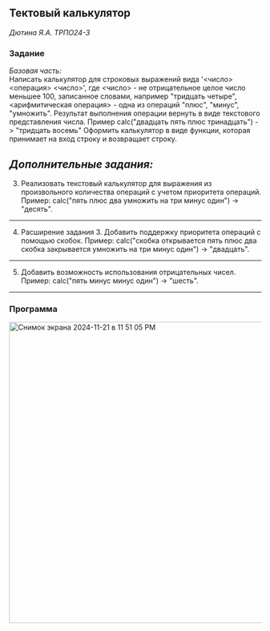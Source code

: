 ## **Тектовый калькулятор**
_Дютина Я.А. ТРПО24-3_

### Задание
*Базовая часть:*   
  Написать калькулятор для строковых выражений вида '<число> <операция> <число>', где <число> - не отрицательное целое число меньшее 100, записанное словами, например "тридцать четыре", <арифмитическая операция> - одна из операций "плюс", "минус", "умножить". Результат выполнения операции вернуть в виде текстового представления числа. Пример calc("двадцать пять плюс тринадцать") -> "тридцать восемь"
Оформить калькулятор в виде функции, которая принимает на вход строку и возвращает строку.

*Дополнительные задания:*
---
3)	Реализовать текстовый калькулятор для выражения из произвольного количества операций с учетом приоритета операций. Пример: calc("пять плюс два умножить на три минус один") -> "десять".   
---
4)	Расширение задания 3. Добавить поддержку приоритета операций с помощью скобок. Пример: calc("скобка открывается пять плюс два скобка закрывается умножить на три минус один") -> "двадцать".
---
5)	Добавить возможность использования отрицательных чисел. Пример: calc("пять минус минус один") -> "шесть". 
---
### Программа
<img width="601" alt="Снимок экрана 2024-11-21 в 11 51 05 PM" src="https://github.com/user-attachments/assets/585dabba-60e5-420e-b2a1-2131220f4610">
